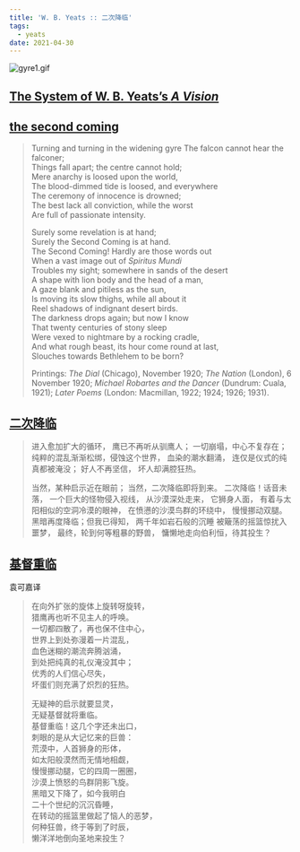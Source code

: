 ```yaml
---
title: 'W. B. Yeats :: 二次降临'
tags:
  - yeats
date: 2021-04-30
---
```

![gyre1.gif](gyre1.gif)
## [The System of W. B. Yeats’s _A Vision_](https://www.yeatsvision.com/)

## [the second coming](https://www.yeatsvision.com/SecondNotes.html)
> Turning and turning in the widening gyre
The falcon cannot hear the falconer;  
Things fall apart; the centre cannot hold;  
Mere anarchy is loosed upon the world,  
The blood-dimmed tide is loosed, and everywhere  
The ceremony of innocence is drowned;  
The best lack all conviction, while the worst  
Are full of passionate intensity.
> 
> Surely some revelation is at hand;  
Surely the Second Coming is at hand.  
The Second Coming! Hardly are those words out  
When a vast image out of _Spiritus Mundi_  
Troubles my sight; somewhere in sands of the desert  
A shape with lion body and the head of a man,  
A gaze blank and pitiless as the sun,  
Is moving its slow thighs, while all about it  
Reel shadows of indignant desert birds.  
The darkness drops again; but now I know  
That twenty centuries of stony sleep  
Were vexed to nightmare by a rocking cradle,  
And what rough beast, its hour come round at last,  
Slouches towards Bethlehem to be born?
> 
> Printings: _The Dial_ (Chicago), November 1920; _The Nation_ (London), 6 November 1920; _Michael Robartes and the Dancer_ (Dundrum: Cuala, 1921); _Later Poems_ (London: Macmillan, 1922; 1924; 1926; 1931).

## [二次降临](https://zhuanlan.zhihu.com/p/98561495)

> 进入愈加扩大的循环，
鹰已不再听从驯鹰人；
一切崩塌，中心不复存在；
纯粹的混乱渐渐松绑，侵蚀这个世界，
血染的潮水翻涌，
连仅是仪式的纯真都被淹没；
好人不再坚信，
坏人却满腔狂热。
> 
> 当然，某种启示近在眼前；
当然，二次降临即将到来。
二次降临！话音未落，
一个巨大的怪物侵入视线，
从沙漠深处走来，
它狮身人面，
有着与太阳相似的空洞冷漠的眼神，
在愤懑的沙漠鸟群的环绕中，
慢慢挪动双腿。
黑暗再度降临；但我已得知，
两千年如岩石般的沉睡
被簸荡的摇篮惊扰入噩梦，
最终，轮到何等粗暴的野兽，
慵懒地走向伯利恒，待其投生？

## [基督重临](http://www.shigeku.com/shiku/ws/wg/yeats.htm#9)

袁可嘉译

> 在向外扩张的旋体上旋转呀旋转，  
猎鹰再也听不见主人的呼唤。  
一切都四散了，再也保不住中心，  
世界上到处弥漫着一片混乱，  
血色迷糊的潮流奔腾汹涌，  
到处把纯真的礼仪淹没其中；  
优秀的人们信心尽失，  
坏蛋们则充满了炽烈的狂热。  
>
> 无疑神的启示就要显灵，  
无疑基督就将重临。  
基督重临！这几个字还未出口，  
刺眼的是从大记忆来的巨兽：  
荒漠中，人首狮身的形体，  
如太阳般漠然而无情地相觑，  
慢慢挪动腿，它的四周一圈圈，  
沙漠上愤怒的鸟群阴影飞旋。  
黑暗又下降了，如今我明白  
二十个世纪的沉沉昏睡，  
在转动的摇篮里做起了恼人的恶梦，  
何种狂兽，终于等到了时辰，  
懒洋洋地倒向圣地来投生？